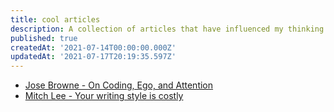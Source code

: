 ```yaml
---
title: cool articles
description: A collection of articles that have influenced my thinking.
published: true
createdAt: '2021-07-14T00:00:00.000Z'
updatedAt: '2021-07-17T20:19:35.597Z'
---
```


- [Jose Browne - On Coding, Ego, and Attention](https://josebrowne.com/on-coding-ego-and-attention)
- [Mitch Lee - Your writing style is costly](https://blog.mitchjlee.com/2020/your-writing-style-is-costly)

